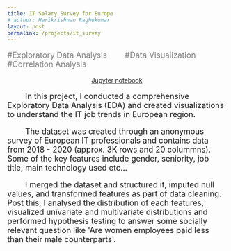 ```yaml
---
title: IT Salary Survey for Europe
# author: Harikrishnan Raghukumar
layout: post
permalink: /projects/it_survey
---
```


<div  style="font-size: large; color:grey">
    <p>#Exploratory Data Analysis &emsp;&emsp;#Data Visualization &emsp;&emsp;#Correlation Analysis</p>
</div>

<div align="center" >
<a href="{{ site.url }}{{ site.baseurl }}/projects/it_survey_notebook"> Jupyter notebook </a>
</div>

<p></p>
<div  style="font-size: large;">
<p align='left'> &emsp;&emsp;
In this project, I conducted a comprehensive Exploratory Data Analysis (EDA) and created visualizations  to understand the IT job trends in European region. </p>

<p align='left'> &emsp;&emsp;
The dataset was created through an anonymous survey of European IT professionals and contains data from 2018 - 2020 (approx. 3K rows and 20 colummns). Some of the key features include gender, seniority, job title, main technology used etc...
</p>

<p align='left'> &emsp;&emsp;
I merged the dataset and structured it, imputed null values, and transformed features as part of data cleaning. Post this, I analysed the distribution of each features, visualized univariate and multivariate distributions and performed hypothesis testing to answer some socially relevant question like 'Are women employees paid less than their male counterparts'.
</p>


